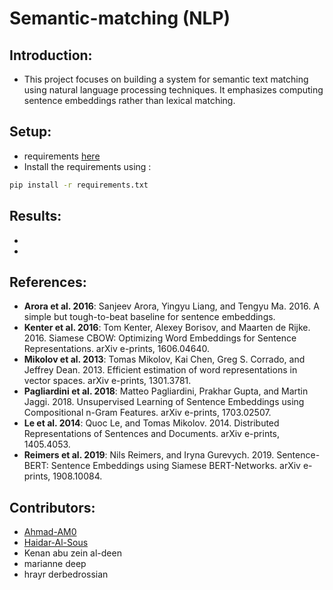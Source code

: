 # Semantic-matching (NLP)

## Introduction:

- This project focuses on building a system for semantic text matching using natural language processing techniques. It emphasizes computing sentence embeddings rather than lexical matching.

## Setup:
- requirements [here](https://github.com/Haidar-Al-Sous/Semantic-matching/blob/main/requirements.txt)
- Install the requirements using :
```bash
pip install -r requirements.txt
```
## Results:
-
-

## References:
- **Arora et al. 2016**: Sanjeev Arora, Yingyu Liang, and Tengyu Ma. 2016. A simple but tough-to-beat baseline for sentence embeddings.
- **Kenter et al. 2016**: Tom Kenter, Alexey Borisov, and Maarten de Rijke. 2016. Siamese CBOW: Optimizing Word Embeddings for Sentence Representations. arXiv e-prints, 1606.04640.
- **Mikolov et al. 2013**: Tomas Mikolov, Kai Chen, Greg S. Corrado, and Jeffrey Dean. 2013. Efficient estimation of word representations in vector spaces. arXiv e-prints, 1301.3781.
- **Pagliardini et al. 2018**: Matteo Pagliardini, Prakhar Gupta, and Martin Jaggi. 2018. Unsupervised Learning of Sentence Embeddings using Compositional n-Gram Features. arXiv e-prints, 1703.02507.
- **Le et al. 2014**: Quoc Le, and Tomas Mikolov. 2014. Distributed Representations of Sentences and Documents. arXiv e-prints, 1405.4053.
- **Reimers et al. 2019**: Nils Reimers, and Iryna Gurevych. 2019. Sentence-BERT: Sentence Embeddings using Siamese BERT-Networks. arXiv e-prints, 1908.10084.

## Contributors:
- [Ahmad-AM0](https://github.com/Ahmad-AM0)
- [Haidar-Al-Sous](https://github.com/Haidar-Al-Sous)
- Kenan abu zein al-deen
- marianne deep
- hrayr derbedrossian 